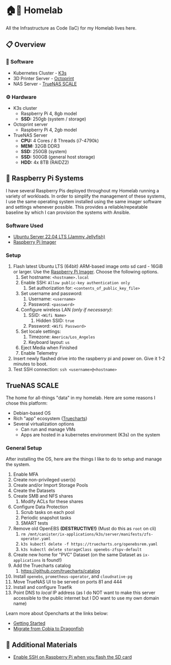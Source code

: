 # 🏠🧪 Homelab

All the Infrastructure as Code (IaC) for my Homelab lives here.

## 📋 Overview

### 💽 Software

*   Kubernetes Cluster - [K3s](https://k3s.io/)
*   3D Printer Server - [Octoprint](https://octoprint.org/)
*   NAS Server - [TrueNAS SCALE](https://www.truenas.com/truenas-scale/)

### ⚙️ Hardware

*   K3s cluster
    *   Raspberry Pi 4, 8gb model
    *   **SSD:** 250gb (system / storage)
*   Octoprint server
    *   Raspberry Pi 4, 2gb model
*   TrueNAS Server
    *   **CPU:** 4 Cores / 8 Threads (i7-4790k)
    *   **MEM:** 32GB DDR3
    *   **SSD:** 250GB (system)
    *   **SSD:** 500GB (general host storage)
    *   **HDD:** 4x 8TB (RAIDZ2)

## 🥧 Raspberry Pi Systems

I have several Raspberry Pis deployed throughout my Homelab running a variety of workloads. In order to simplify the
management of these systems, I use the same operating system installed using the same imager software and settings
whenever possible. This provides a reliable/repeatable baseline by which I can provision the systems with Ansible.

### Software Used

*   [Ubuntu Server 22.04 LTS (Jammy Jellyfish)](https://releases.ubuntu.com/jammy/)
*   [Raspberry Pi Imager](https://www.raspberrypi.com/software/)

### Setup

1.  Flash latest Ubuntu LTS (64bit) ARM-based image onto sd card - 16GiB or larger. Use the
    [Raspberry Pi Imager](https://www.raspberrypi.com/software/). Choose the following options.
    1.  Set hostname: `<hostname>.local`
    2.  Enable SSH: `Allow public-key authentication only`
        1.  Set authorization for: `<contents_of_public_key_file>`
    3.  Set username and password:
        1.  Username: `<username>`
        2.  Password: `<password>`
    4.  Configure wireless LAN _(only if necessary)_:
        1.  SSID: `<Wifi Name>`
            1.  Hidden SSID: `true`
        2.  Password: `<Wifi Password>`
    5.  Set locale settings:
        1.  Timezone: `America/Los_Angeles`
        2.  Keyboard layout: `us`
    6.  Eject Media when Finished
    7.  Enable Telemetry
2.  Insert newly flashed drive into the raspberry pi and power on. Give it 1-2 minutes to boot.
3.  Test SSH connection: `ssh <username>@<hostname>`

## TrueNAS SCALE

The home for all-things "data" in my homelab. Here are some reasons I chose this platform:

*   Debian-based OS
*   Rich "app" ecosystem ([Truecharts](https://truecharts.org/))
*   Several virtualization options
    *   Can run and manage VMs
    *   Apps are hosted in a kubernetes environment (K3s) on the system

### General Setup

After installing the OS, here are the things I like to do to setup and manage the system.

1.  Enable MFA
2.  Create non-privileged user(s)
3.  Create and/or Import Storage Pools
4.  Create the Datasets
5.  Create SMB and NFS shares
    1.  Modify ACLs for these shares
6.  Configure Data Protection
    1.  Scrub tasks on each pool
    2.  Periodic snapshot tasks
    3.  SMART tests
7.  Remove old OpenEBS **(DESTRUCTIVE!)** (Must do this as `root` on cli)
    1.  `rm /mnt/canister/ix-applications/k3s/server/manifests/zfs-operator.yaml`
    2.  `k3s kubectl delete -f https://truecharts.org/openebsrem.yaml`
    3.  `k3s kubectl delete storageClass openebs-zfspv-default`
8.  Create new home for "PVC" Dataset (on the same Dataset as `ix-applications` is found!)
9.  Add the Truecharts catalog
    1.  https://github.com/truecharts/catalog
10. Install `openebs`, `prometheus-operator`, and `cloudnative-pg`
11. Move TrueNAS UI to be served on ports 81 and 444
12. Install and configure Traefik
13. Point DNS to *local* IP address (as I do NOT want to make this server accessible to the public internet but I DO want to use my own domain name)

Learn more about Opencharts at the links below:

*   [Getting Started](https://truecharts.org/scale/)
*   [Migrate from Cobia to Dragonfish](https://truecharts.org/scale/migrations/cobia-dragonfish/)

## 🧠 Additional Materials

*   [Enable SSH on Raspberry Pi when you flash the SD card](https://roboticsbackend.com/enable-ssh-on-raspberry-pi-raspbian/#New_feature_Enable_SSH_directly_when_you_flash_the_SD_card)
